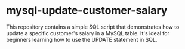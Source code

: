 # mysql-update-customer-salary
This repository contains a simple SQL script that demonstrates how to update a specific customer's salary in a MySQL table. It's ideal for beginners learning how to use the UPDATE statement in SQL.
